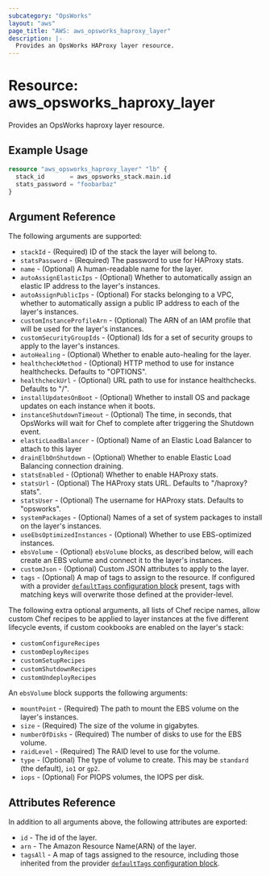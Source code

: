 ```yaml
---
subcategory: "OpsWorks"
layout: "aws"
page_title: "AWS: aws_opsworks_haproxy_layer"
description: |-
  Provides an OpsWorks HAProxy layer resource.
---
```


# Resource: aws_opsworks_haproxy_layer

Provides an OpsWorks haproxy layer resource.

## Example Usage

```terraform
resource "aws_opsworks_haproxy_layer" "lb" {
  stack_id       = aws_opsworks_stack.main.id
  stats_password = "foobarbaz"
}
```

## Argument Reference

The following arguments are supported:

* `stackId` - (Required) ID of the stack the layer will belong to.
* `statsPassword` - (Required) The password to use for HAProxy stats.
* `name` - (Optional) A human-readable name for the layer.
* `autoAssignElasticIps` - (Optional) Whether to automatically assign an elastic IP address to the layer's instances.
* `autoAssignPublicIps` - (Optional) For stacks belonging to a VPC, whether to automatically assign a public IP address to each of the layer's instances.
* `customInstanceProfileArn` - (Optional) The ARN of an IAM profile that will be used for the layer's instances.
* `customSecurityGroupIds` - (Optional) Ids for a set of security groups to apply to the layer's instances.
* `autoHealing` - (Optional) Whether to enable auto-healing for the layer.
* `healthcheckMethod` - (Optional) HTTP method to use for instance healthchecks. Defaults to "OPTIONS".
* `healthcheckUrl` - (Optional) URL path to use for instance healthchecks. Defaults to "/".
* `installUpdatesOnBoot` - (Optional) Whether to install OS and package updates on each instance when it boots.
* `instanceShutdownTimeout` - (Optional) The time, in seconds, that OpsWorks will wait for Chef to complete after triggering the Shutdown event.
* `elasticLoadBalancer` - (Optional) Name of an Elastic Load Balancer to attach to this layer
* `drainElbOnShutdown` - (Optional) Whether to enable Elastic Load Balancing connection draining.
* `statsEnabled` - (Optional) Whether to enable HAProxy stats.
* `statsUrl` - (Optional) The HAProxy stats URL. Defaults to "/haproxy?stats".
* `statsUser` - (Optional) The username for HAProxy stats. Defaults to "opsworks".
* `systemPackages` - (Optional) Names of a set of system packages to install on the layer's instances.
* `useEbsOptimizedInstances` - (Optional) Whether to use EBS-optimized instances.
* `ebsVolume` - (Optional) `ebsVolume` blocks, as described below, will each create an EBS volume and connect it to the layer's instances.
* `customJson` - (Optional) Custom JSON attributes to apply to the layer.
* `tags` - (Optional) A map of tags to assign to the resource. If configured with a provider [`defaultTags` configuration block](https://registry.terraform.io/providers/hashicorp/aws/latest/docs#default_tags-configuration-block) present, tags with matching keys will overwrite those defined at the provider-level.

The following extra optional arguments, all lists of Chef recipe names, allow
custom Chef recipes to be applied to layer instances at the five different
lifecycle events, if custom cookbooks are enabled on the layer's stack:

* `customConfigureRecipes`
* `customDeployRecipes`
* `customSetupRecipes`
* `customShutdownRecipes`
* `customUndeployRecipes`

An `ebsVolume` block supports the following arguments:

* `mountPoint` - (Required) The path to mount the EBS volume on the layer's instances.
* `size` - (Required) The size of the volume in gigabytes.
* `numberOfDisks` - (Required) The number of disks to use for the EBS volume.
* `raidLevel` - (Required) The RAID level to use for the volume.
* `type` - (Optional) The type of volume to create. This may be `standard` (the default), `io1` or `gp2`.
* `iops` - (Optional) For PIOPS volumes, the IOPS per disk.

## Attributes Reference

In addition to all arguments above, the following attributes are exported:

* `id` - The id of the layer.
* `arn` - The Amazon Resource Name(ARN) of the layer.
* `tagsAll` - A map of tags assigned to the resource, including those inherited from the provider [`defaultTags` configuration block](https://registry.terraform.io/providers/hashicorp/aws/latest/docs#default_tags-configuration-block).

<!-- cache-key: cdktf-0.17.0-pre.15 input-4bb213a119f92c7f7461b7e00e384254d0343c372988ee2aee4233b663ed61b4 -->